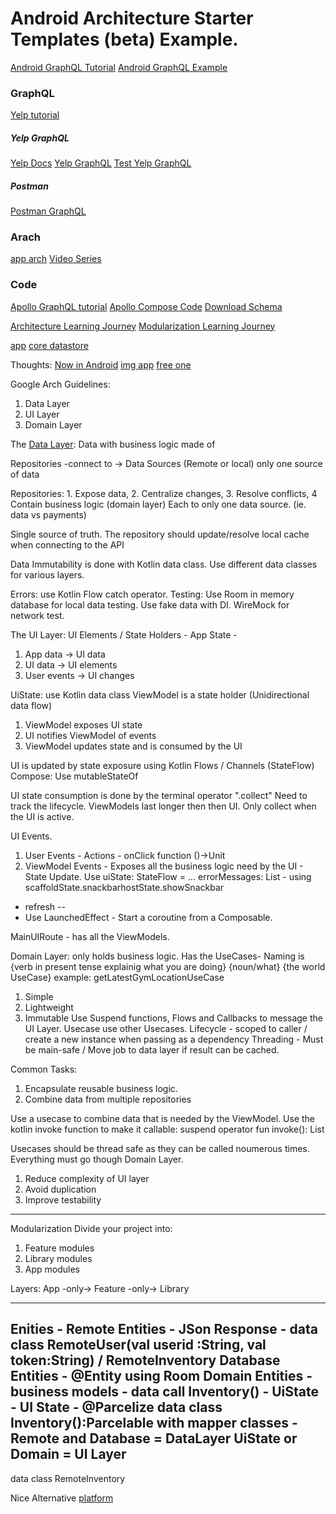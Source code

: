 Android Architecture Starter Templates (beta) Example.
==================
[Android GraphQL Tutorial](https://medium.com/android-news/yelpql-learn-graphql-by-building-yelp-app-da2a71f16c77)
[Android GraphQL Example](https://medium.com/android-news/hello-apollo-writing-your-first-android-app-with-graphql-d8edabb35a2)

### GraphQL

[Yelp tutorial](https://graphql.org/learn/)

##### Yelp GraphQL

[Yelp Docs](https://docs.developer.yelp.com/reference/v3_business_search)
[Yelp GraphQL](https://docs.developer.yelp.com/docs/graphql-intro)
[Test Yelp GraphQL](https://www.yelp.com/developers/graphiq)

##### Postman

[Postman GraphQL](https://learning.postman.com/docs/sending-requests/graphql/graphql/#using-postmans-built-in-support-for-graphql)

### Arach

[app arch](https://developer.android.com/topic/architecture/intro)
[Video Series](https://www.youtube.com/watch?v=TPWmfJq16rA&list=PLWz5rJ2EKKc8GZWCbUm3tBXKeqIi3rcVX)

### Code

[Apollo GraphQL tutorial](https://www.apollographql.com/docs/kotlin/tutorial/00-introduction/)
[Apollo Compose Code](https://github.com/apollographql/apollo-kotlin-tutorial/tree/compose)
[Download Schema](https://www.apollographql.com/docs/kotlin/tutorial/02-add-the-graphql-schema/)

[Architecture Learning Journey](https://github.com/android/nowinandroid/blob/main/docs/ArchitectureLearningJourney.md)
[Modularization Learning Journey](https://github.com/android/nowinandroid/blob/main/docs/ModularizationLearningJourney.md)

[app](https://github.com/android/nowinandroid/tree/main/app)
[core datastore](https://github.com/android/nowinandroid/tree/main/core/datastore)

Thoughts:
[Now in Android](https://github.com/android/nowinandroid)
[img app](https://github.com/android/nowinandroid/tree/main/app)
[free one](https://proandroiddev.com/build-a-modular-android-app-architecture-25342d99de82)

Google Arch Guidelines:

1) Data Layer
2) UI Layer
3) Domain Layer

The [Data Layer](https://developer.android.com/topic/architecture/data-layer):
Data with business logic made of

Repositories -connect to -> Data Sources (Remote or local) only one source of data

Repositories: 1. Expose data, 2. Centralize changes, 3. Resolve conflicts, 4 Contain business
logic (domain layer)
Each to only one data source. (ie. data vs payments)

Single source of truth.
The repository should update/resolve local cache when connecting to the API

Data Immutability is done with Kotlin data class.
Use different data classes for various layers.

Errors: use Kotlin Flow catch operator.
Testing: Use Room in memory database for local data testing. Use fake data with DI. WireMock for
network test.

The UI Layer:
UI Elements / State Holders - App State -

1. App data -> UI data
2. UI data -> UI elements
3. User events -> UI changes

UiState: use Kotlin data class
ViewModel is a state holder (Unidirectional data flow)

1. ViewModel exposes UI state
2. UI notifies ViewModel of events
3. ViewModel updates state and is consumed by the UI

UI is updated by state exposure using Kotlin Flows / Channels (StateFlow)
Compose: Use mutableStateOf

UI state consumption is done by the terminal operator ".collect"
Need to track the lifecycle. ViewModels last longer then then UI. Only collect when the UI is
active.

UI Events.

1. User Events - Actions - onClick function ()->Unit
2. ViewModel Events - Exposes all the business logic need by the UI - State Update.
   Use uiState: StateFlow<UiState> = ...
   errorMessages: List<Int> - using scaffoldState.snackbarhostState.showSnackbar

- refresh<Data> --
- Use LaunchedEffect - Start a coroutine from a Composable.

MainUIRoute - has all the ViewModels.

Domain Layer:
only holds business logic. Has the UseCases-
Naming is {verb in present tense explainig what you are doing} {noun/what} {the world UseCase}
example: getLatestGymLocationUseCase

1. Simple
2. Lightweight
3. Immutable
   Use Suspend functions, Flows and Callbacks to message the UI Layer.
   Usecase use other Usecases.
   Lifecycle - scoped to caller / create a new instance when passing as a dependency
   Threading - Must be main-safe / Move job to data layer if result can be cached.

Common Tasks:

1. Encapsulate reusable business logic.
2. Combine data from multiple repositories

Use a usecase to combine data that is needed by the ViewModel.
Use the kotlin invoke function to make it callable: suspend operator fun invoke():
List<GymWithImage>

Usecases should be thread safe as they can be called noumerous times.
Everything must go though Domain Layer.

1. Reduce complexity of UI layer
2. Avoid duplication
3. Improve testability

---
Modularization
Divide your project into:

1. Feature modules
2. Library modules
3. App modules

Layers: App -only-> Feature -only-> Library

---
Enities -
Remote Entities - JSon Response - data class RemoteUser(val userid :String, val token:String) /
RemoteInventory
Database Entities - @Entity using Room
Domain Entities - business models - data call Inventory() -
UiState - UI State - @Parcelize data class Inventory():Parcelable
with mapper classes -
Remote and Database = DataLayer
UiState or Domain = UI Layer
----
data class RemoteInventory

Nice Alternative
[platform](https://github.com/igorwojda/android-showcase/tree/c522831b8b1ab7e3f909a205aa84510b15440b7e)






























 







